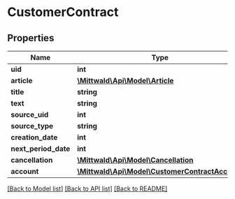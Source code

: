 # CustomerContract

## Properties
Name | Type | Description | Notes
------------ | ------------- | ------------- | -------------
**uid** | **int** |  | [optional] 
**article** | [**\Mittwald\Api\Model\Article**](Article.md) |  | [optional] 
**title** | **string** |  | [optional] 
**text** | **string** |  | [optional] 
**source_uid** | **int** |  | [optional] 
**source_type** | **string** |  | [optional] 
**creation_date** | **int** |  | [optional] 
**next_period_date** | **int** |  | [optional] 
**cancellation** | [**\Mittwald\Api\Model\Cancellation**](Cancellation.md) |  | [optional] 
**account** | [**\Mittwald\Api\Model\CustomerContractAccount**](CustomerContractAccount.md) |  | [optional] 

[[Back to Model list]](../README.md#documentation-for-models) [[Back to API list]](../README.md#documentation-for-api-endpoints) [[Back to README]](../README.md)



